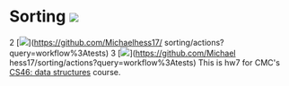 # Sorting ![](https://api.travis-ci.com/Michaelhess17/sorting.svg?branch=master)
2 [![](https://github.com/Michaelhess17/sorting/workflows/tests/badge.svg)](https://github.com/Michaelhess17/    sorting/actions?query=workflow%3Atests)
  3 [![](https://github.com/Michaelhess17/sorting/workflows/extra_credit/badge.svg)](https://github.com/Michael    hess17/sorting/actions?query=workflow%3Atests)
This is hw7 for CMC's [CS46: data structures](https://github.com/mikeizbicki/cmc-csci046) course.
